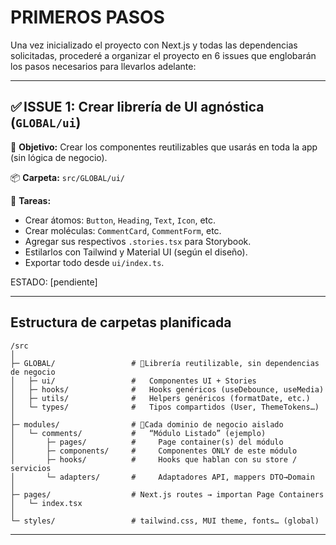 # PRIMEROS PASOS

Una vez inicializado el proyecto con Next.js y todas las dependencias solicitadas, procederé a organizar el proyecto en 6 issues que englobarán los pasos necesarios para llevarlos adelante:

---

## ✅ ISSUE 1: Crear librería de UI agnóstica (`GLOBAL/ui`)

🎯 **Objetivo:** Crear los componentes reutilizables que usarás en toda la app (sin lógica de negocio).

📦 **Carpeta:** `src/GLOBAL/ui/`

📌 **Tareas:**

-   Crear átomos: `Button`, `Heading`, `Text`, `Icon`, etc.
-   Crear moléculas: `CommentCard`, `CommentForm`, etc.
-   Agregar sus respectivos `.stories.tsx` para Storybook.
-   Estilarlos con Tailwind y Material UI (según el diseño).
-   Exportar todo desde `ui/index.ts`.

ESTADO: [pendiente]

---

## Estructura de carpetas planificada

```text
/src
│
├─ GLOBAL/                 # 🔸Librería reutilizable, sin dependencias de negocio
│   ├─ ui/                 #   Componentes UI + Stories
│   ├─ hooks/              #   Hooks genéricos (useDebounce, useMedia)
│   ├─ utils/              #   Helpers genéricos (formatDate, etc.)
│   └─ types/              #   Tipos compartidos (User, ThemeTokens…)
│
├─ modules/                # 🔹Cada dominio de negocio aislado
│   └─ comments/           #   “Módulo Listado” (ejemplo)
│       ├─ pages/          #     Page container(s) del módulo
│       ├─ components/     #     Componentes ONLY de este módulo
│       ├─ hooks/          #     Hooks que hablan con su store / servicios
│       └─ adapters/       #     Adaptadores API, mappers DTO→Domain
│
├─ pages/                  # Next.js routes → importan Page Containers
│   └─ index.tsx
│
└─ styles/                 # tailwind.css, MUI theme, fonts… (global)
```

---
